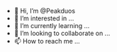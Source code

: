 - 👋 Hi, I’m @Peakduos
- 👀 I’m interested in ...
- 🌱 I’m currently learning ...
- 💞️ I’m looking to collaborate on ...
- 📫 How to reach me ...

<!---
Peadduos/Peadduos is a ✨ special ✨ repository because its `README.md` (this file) appears on your GitHub profile.
You can click the Preview link to take a look at your changes.
--->
